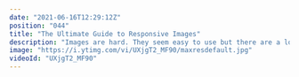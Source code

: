 ```yaml
---
date: "2021-06-16T12:29:12Z"
position: "044"
title: "The Ultimate Guide to Responsive Images"
description: "Images are hard. They seem easy to use but there are a lot of ways to use them. In this video I explain the anatomy the img and picture tags. I hope this helps because it frustrates me how hard they are to use.\n\nFollow me here:\nWebsite: https://timbenniks.dev\nTwitter: https://twitter.com/timbenniks\nGithub: https://github.com/timbenniks"
image: "https://i.ytimg.com/vi/UXjgT2_MF90/maxresdefault.jpg"
videoId: "UXjgT2_MF90"
---
```


